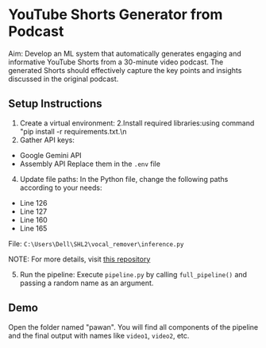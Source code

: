 # YouTube Shorts Generator from Podcast

Aim: Develop an ML system that automatically generates engaging and informative YouTube Shorts from a 30-minute video podcast. The generated Shorts should effectively capture the key points and insights discussed in the original podcast.

## Setup Instructions

1. Create a virtual environment:
2.Install required libraries:using command "pip install -r requirements.txt.\n
3. Gather API keys:
- Google Gemini API
- Assembly API
Replace them in the `.env` file

4. Update file paths:
In the Python file, change the following paths according to your needs:
- Line 126
- Line 127
- Line 160
- Line 165

File: `C:\Users\Dell\SHL2\vocal_remover\inference.py`

NOTE: For more details, visit [this repository](https://github.com/tsurumeso/vocal-remover.git)

5. Run the pipeline:
Execute `pipeline.py` by calling `full_pipeline()` and passing a random name as an argument.

## Demo

Open the folder named "pawan". You will find all components of the pipeline and the final output with names like `video1`, `video2`, etc.
